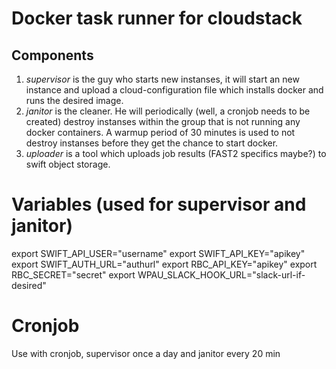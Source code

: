 # Docker task runner for cloudstack

## Components
1. *supervisor* is the guy who starts new instanses, it will start an new instance and upload a cloud-configuration file which installs docker and runs the desired image.
2. *janitor* is the cleaner. He will periodically (well, a cronjob needs to be created) destroy instanses within the group that is not running any docker containers. A warmup period of 30 minutes is used to not destroy instanses before they get the chance to start docker.
3. *uploader* is a tool which uploads job results (FAST2 specifics maybe?) to swift object storage.


# Variables (used for supervisor and janitor)
export SWIFT_API_USER="username"
export SWIFT_API_KEY="apikey"
export SWIFT_AUTH_URL="authurl"
export RBC_API_KEY="apikey"
export RBC_SECRET="secret"
export WPAU_SLACK_HOOK_URL="slack-url-if-desired"


# Cronjob
Use with cronjob, supervisor once a day and janitor every 20 min
